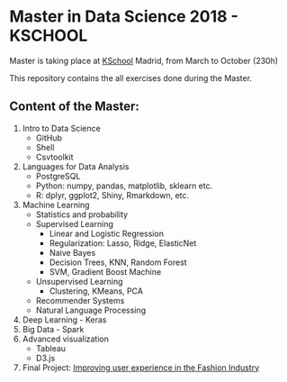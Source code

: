 # Master in Data Science 2018 - KSCHOOL

Master is taking place at [KSchool](https://kschool.com/) Madrid, from March to October (230h)

This repository contains the all exercises done during the Master.

## Content of the Master:

1. Intro to Data Science
	- GitHub
	- Shell
	- Csvtoolkit
2. Languages for Data Analysis
    - PostgreSQL
	- Python: numpy, pandas, matplotlib, sklearn etc.
	- R: dplyr, ggplot2, Shiny, Rmarkdown, etc.
3. Machine Learning
    - Statistics and probability
    - Supervised Learning
        - Linear and Logistic Regression 
        - Regularization: Lasso, Ridge, ElasticNet
        - Naive Bayes
        - Decision Trees, KNN, Random Forest
        - SVM, Gradient Boost Machine
    - Unsupervised Learning
        - Clustering, KMeans, PCA
    - Recommender Systems
    - Natural Language Processing
4. Deep Learning - Keras
5. Big Data - Spark
6. Advanced visualization
	- Tableau
	- D3.js
7.  Final Project: [Improving user experience in the Fashion Industry](https://github.com/LorenzoChavez/master-data-science-final-project)
